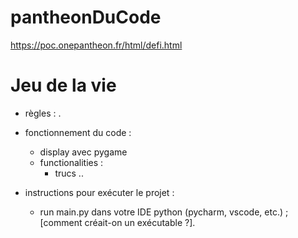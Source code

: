 # pantheonDuCode
https://poc.onepantheon.fr/html/defi.html

# Jeu de la vie
- règles : .


- fonctionnement du code :
  - display avec pygame
  - functionalities :
    - trucs .. 

- instructions pour exécuter le projet :
  - run main.py dans votre IDE python (pycharm, vscode, etc.) ; [comment créait-on un exécutable ?].
